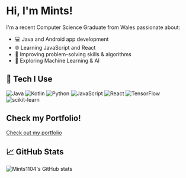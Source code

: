# Hi, I'm Mints!

I'm a recent Computer Science Graduate from Wales passionate about:
- 💻 Java and Android app development
- 🌐 Learning JavaScript and React
- 🧠 Improving problem-solving skills & algorithms
- 🤖 Exploring Machine Learning & AI

## 🚀 Tech I Use
![Java](https://img.shields.io/badge/-Java-181717?style=flat&logo=java)
![Kotlin](https://img.shields.io/badge/-Kotlin-181717?style=flat&logo=kotlin)
![Python](https://img.shields.io/badge/-Python-181717?style=flat&logo=python)
![JavaScript](https://img.shields.io/badge/-JavaScript-181717?style=flat&logo=javascript)
![React](https://img.shields.io/badge/-React-181717?style=flat&logo=react)
![TensorFlow](https://img.shields.io/badge/-TensorFlow-181717?style=flat&logo=tensorflow)
![scikit-learn](https://img.shields.io/badge/-scikit--learn-181717?style=flat&logo=scikit-learn)

## Check my Portfolio!
[Check out my portfolio](https://github.com/Mints1104/New-Portfolio)


## 📈 GitHub Stats
![Mints1104's GitHub stats](https://github-readme-stats.vercel.app/api?username=Mints1104&show_icons=true&theme=tokyonight&include_all_commits=true&count_private=true)
